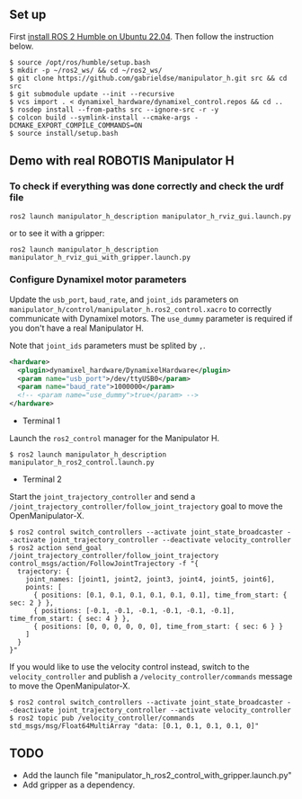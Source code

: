 ## Set up

First [install ROS 2 Humble on Ubuntu 22.04](http://docs.ros.org/en/humble/Installation/Ubuntu-Install-Debians.html). Then follow the instruction below.

```shell
$ source /opt/ros/humble/setup.bash
$ mkdir -p ~/ros2_ws/ && cd ~/ros2_ws/
$ git clone https://github.com/gabrieldse/manipulator_h.git src && cd src
$ git submodule update --init --recursive
$ vcs import . < dynamixel_hardware/dynamixel_control.repos && cd ..
$ rosdep install --from-paths src --ignore-src -r -y
$ colcon build --symlink-install --cmake-args -DCMAKE_EXPORT_COMPILE_COMMANDS=ON
$ source install/setup.bash
```

## Demo with real ROBOTIS Manipulator H

### To check if everything was done correctly and check the urdf file

```shell
ros2 launch manipulator_h_description manipulator_h_rviz_gui.launch.py
```

or to see it with a gripper:

```shell
ros2 launch manipulator_h_description manipulator_h_rviz_gui_with_gripper.launch.py
```

### Configure Dynamixel motor parameters

Update the `usb_port`, `baud_rate`, and `joint_ids` parameters on `manipulator_h/control/manipulator_h.ros2_control.xacro` to correctly communicate with Dynamixel motors.
The `use_dummy` parameter is required if you don't have a real Manipulator H.

Note that `joint_ids` parameters must be splited by `,`.

```xml
<hardware>
  <plugin>dynamixel_hardware/DynamixelHardware</plugin>
  <param name="usb_port">/dev/ttyUSB0</param>
  <param name="baud_rate">1000000</param>
  <!-- <param name="use_dummy">true</param> -->
</hardware>
```

- Terminal 1

Launch the `ros2_control` manager for the Manipulator H.

```shell
$ ros2 launch manipulator_h_description manipulator_h_ros2_control.launch.py
```

- Terminal 2

Start the `joint_trajectory_controller` and send a `/joint_trajectory_controller/follow_joint_trajectory` goal to move the OpenManipulator-X.

```shell
$ ros2 control switch_controllers --activate joint_state_broadcaster --activate joint_trajectory_controller --deactivate velocity_controller
$ ros2 action send_goal /joint_trajectory_controller/follow_joint_trajectory control_msgs/action/FollowJointTrajectory -f "{
  trajectory: {
    joint_names: [joint1, joint2, joint3, joint4, joint5, joint6],
    points: [
      { positions: [0.1, 0.1, 0.1, 0.1, 0.1, 0.1], time_from_start: { sec: 2 } },
      { positions: [-0.1, -0.1, -0.1, -0.1, -0.1, -0.1], time_from_start: { sec: 4 } },
      { positions: [0, 0, 0, 0, 0, 0], time_from_start: { sec: 6 } }
    ]
  }
}"
```

If you would like to use the velocity control instead, switch to the `velocity_controller` and publish a `/velocity_controller/commands` message to move the OpenManipulator-X.

```shell
$ ros2 control switch_controllers --activate joint_state_broadcaster --deactivate joint_trajectory_controller --activate velocity_controller
$ ros2 topic pub /velocity_controller/commands std_msgs/msg/Float64MultiArray "data: [0.1, 0.1, 0.1, 0.1, 0]"
```

## TODO
- Add the launch file "manipulator_h_ros2_control_with_gripper.launch.py"
- Add gripper as a dependency.